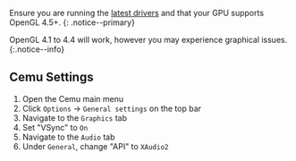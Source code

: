 Ensure you are running the [latest drivers](https://www.amd.com/en/support) and that your GPU supports OpenGL 4.5+.
{: .notice--primary}

 OpenGL 4.1 to 4.4 will work, however you may experience graphical issues.
{:.notice--info}

## Cemu Settings

1. Open the Cemu main menu
1. Click `Options` -> `General settings` on the top bar
1. Navigate to the `Graphics` tab
1. Set "VSync" to `On`
1. Navigate to the `Audio` tab
1. Under `General`, change "API" to `XAudio2`
